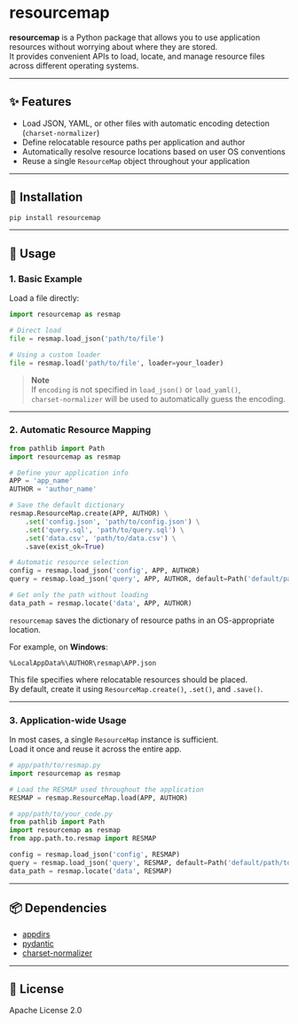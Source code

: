 # resourcemap

**resourcemap** is a Python package that allows you to use application resources without worrying about where they are stored.  
It provides convenient APIs to load, locate, and manage resource files across different operating systems.

---

## ✨ Features
- Load JSON, YAML, or other files with automatic encoding detection (`charset-normalizer`)
- Define relocatable resource paths per application and author
- Automatically resolve resource locations based on user OS conventions
- Reuse a single `ResourceMap` object throughout your application

---

## 🚀 Installation

```bash
pip install resourcemap
```

---

## 📖 Usage

### 1. Basic Example
Load a file directly:

```python
import resourcemap as resmap

# Direct load
file = resmap.load_json('path/to/file')

# Using a custom loader
file = resmap.load('path/to/file', loader=your_loader)
```

> **Note**  
> If `encoding` is not specified in `load_json()` or `load_yaml()`,  
> `charset-normalizer` will be used to automatically guess the encoding.

---

### 2. Automatic Resource Mapping

```python
from pathlib import Path
import resourcemap as resmap

# Define your application info
APP = 'app_name'
AUTHOR = 'author_name'

# Save the default dictionary
resmap.ResourceMap.create(APP, AUTHOR) \
    .set('config.json', 'path/to/config.json') \
    .set('query.sql', 'path/to/query.sql') \
    .set('data.csv', 'path/to/data.csv') \
    .save(exist_ok=True)

# Automatic resource selection
config = resmap.load_json('config', APP, AUTHOR)
query = resmap.load_json('query', APP, AUTHOR, default=Path('default/path/to/query'))

# Get only the path without loading
data_path = resmap.locate('data', APP, AUTHOR)
```

`resourcemap` saves the dictionary of resource paths in an OS-appropriate location.  

For example, on **Windows**:  
```
%LocalAppData%\AUTHOR\resmap\APP.json
```

This file specifies where relocatable resources should be placed.  
By default, create it using `ResourceMap.create()`, `.set()`, and `.save()`.

---

### 3. Application-wide Usage

In most cases, a single `ResourceMap` instance is sufficient.  
Load it once and reuse it across the entire app.

```python
# app/path/to/resmap.py
import resourcemap as resmap

# Load the RESMAP used throughout the application
RESMAP = resmap.ResourceMap.load(APP, AUTHOR)
```

```python
# app/path/to/your_code.py
from pathlib import Path
import resourcemap as resmap
from app.path.to.resmap import RESMAP

config = resmap.load_json('config', RESMAP)
query = resmap.load_json('query', RESMAP, default=Path('default/path/to/query'))
data_path = resmap.locate('data', RESMAP)
```

---

## 📦 Dependencies
- [appdirs](https://pypi.org/project/appdirs/)  
- [pydantic](https://pypi.org/project/pydantic/)  
- [charset-normalizer](https://pypi.org/project/charset-normalizer/)  

---

## 📝 License
Apache License 2.0
